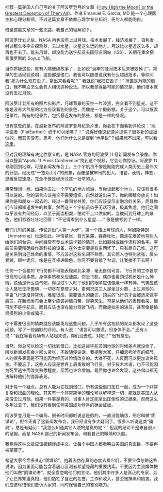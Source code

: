 推荐一篇美国人自己写的关于阿波罗登月的文章《[How High the Moon? or the Greatest Deception of Them All](https://www.aulis.com/high_moon.htm)》。作者 Emanuel E. Garcia, MD 是一个心理医生和心理分析师，不过这篇文章不依赖心理学专业知识，任何人都能明白。

借鉴这篇文章的一些思路，我自己的理解如下。

阿波罗计划之后，NASA 再也没有上过月球。技术发展了，经济发展了，自称发射过那么多宇宙探测器，去过水星，火星这么远的地方。月球比火星近这么多，却再也不去了。能去月球，却没能力送宇航员去国际空间站（ISS），长期花重金搭乘俄罗斯的 Soyuz 飞船。

当你质疑这些，就有人随便编故事了，比如说“当年的登月技术后来被毁掉了”。简单的生活经验说明，这些都是借口。我也可以随便说我有什么超级技术，等你问我“那为什么现在没了，拿出来看看呢？” 我就说“我把它毁了！” 简直是万能的借口，我不明白怎么会有人相信这种说法。所以我觉得最可能的情况是，他们根本就没有去过月球。

阿波罗计划所有的照片和影片，月球背景的天空一片漆黑，完全看不到星光。这不像是没有大气层的地方应该看到的景色，而像是一个摄影棚。关于这个，可以搜索纪录片，所有的纪录片，包括最近发布的那些，都是一样的情况。

很有意思的是，在最新发布的阿波罗登月纪录片里，你会在下面看到评论说：“地平说者（FlatEarther）终于可以闭嘴了！” 说得好像这纪录片提供了很多新的证据似的，而其实没有。思考，他们为什么总是提到“地平说”？如果想不出来，可以看[这里](https://yinwang1.wordpress.com/2021/07/21/advanced-psychop/)。

但对我的理解有决定性意义的，是 NASA 官方的阿波罗 11 号新闻发布会录像。你可以搜索“Apollo 11 Press Conference”找到这个视频，它会让你惊讶。阿波罗 11 号刚回到地球，可是新闻发布会上，三个宇航员不像是刚刚完成人类历史上最伟大的计划，经历过“一览众山小”的景象，而像是被审讯的犯人。语言，表情，神态，思维反应速度，完全不像是经历过这一壮举的人。

用常理想一想，如果你去过一个罕见的地方旅游，当你谈起那个地方，应该有很多可以说的。你的语言应该完全不需要组织，自然就说出来了，你的眼睛会放光！如果你是和朋友一起去的，经过一番同甘共苦，你们应该显示出融洽的关系，而且你们应该都知道发生的故事。然而这三个宇航员似乎无话可说，极其焦虑。他们之间似乎没有共同经历，以至于面面相觑，怕对不上口供似的。当被问到月球上的景色，他们吞吞吐吐地回答：“不记得看到什么星星……” 像是被考到了一样。

我们儿时的英雄，传说迈出“人类一大步”，第一个踏上月球的人，阿姆斯特朗（Armstrong）也是如此。神情紧张，目光呆滞，吞吞吐吐，像是在艰苦地背别人给他们的台词。中间经常有专业术语卡顿的情况，比如器械或操作流程的名字。宇航员需要精确操作高科技的设备，在外太空要是有东西坏了，只有靠自己修。这可是关系到自己性命的事情，不应该对这些名词不熟悉。其它两人也特别紧张，眉头紧锁，眼神诡异，像是在互相递眼色，你可不要背错了台词，让我接不下去啊！

任何一个合格的飞行员都不可能表现如此呆滞，毫无自信可言。飞行员的工作要求很高的心理素质，身体素质和反应速度。你坐飞机，偶尔也看到过机长是什么神情，说话是什么语气吧，你见过军人吧？他们的眼睛应该像鹰一样有神，气势应该让人感觉无所畏惧，一切尽在掌控才对。更何况这三人是坐过火箭，上过月球的。宇宙飞行速度非常快，难度很高，需要很大的胆识，顶尖的飞行员才会被选来做宇航员。在新闻发布会上至少应该神情自若，谈笑风生，可是从他们的表现看来，很可能不是宇航员，而且应该也没有能力驾驶飞机，而像是拙劣的演员，甚至像是偷鸡摸狗的小偷或骗子。

你不需要很高的情商就应该能发现这些问题。几乎所有这视频的观众都发现了这些问题，写了一些幽默的评论。有人说：“语言可以撒谎，但身体不会。” 还有人说：“我在等着现场有人站起来说，你们没去过，对吧？” 很有意思。

当然，你总可以给这一切找到借口，比如这些宇航员回地球的时候差点就没命了，所以新闻发布会才那么紧张，不敢随便说话。我提醒大家，仔细思考所有的细节，人的很多表现是不可能因为经历过险情改变的。大难不死，人反而可以更加谈笑风生。不要忘了，这些人应该是世界上最勇敢的飞行员。对于技术术语，也不可能因为死里逃生而改变熟悉程度，反而也许会增加。最后你也许会发现，这些借口都无法解释他们的诡异表现。

对于每一个疑点，总有人能为它找到借口，所有这些借口加在一起，成为一个非常复杂和扭曲的理论。其实有一个非常简单的理论可以解释这一切，那就是美国人从来没去过月球。如果一件事是真的，当事人肯定能拿出压倒性的证据来，然而这么多年过去了，我们没有看到任何美国成功登月的确凿证据。

阿波罗登月是一个骗局。很长时间都听说这是假的，一直没能确信，把它叫做“阴谋论”，但今天看了这新闻发布会，我已经没有多大疑问了。很多人听说这类“骗局”，总是有疑问：“我怎么知道其它人说的是真的呢？” 但我的结论不是来自别人的证据，而是 NASA 自己的新闻发布会，和我自己的眼睛和头脑。

我觉得这种[文章](https://www.aulis.com/high_moon.htm)应该被翻译成中文，让每个中国人都看明白美国的真面目，不要再被蒙蔽了。

希望大家今后多关心“阴谋论”，抱着去伪存真的态度去看它们，不要全盘忽略这些说法，因为里面可能包含着居心叵测者希望隐藏的重要线索。不要因为主流媒体把他们叫做“阴谋论者”，就全盘忽略他们的言论。他们其中许多人是真正的专家，为了让世界知道真相，他们牺牲了自己的名誉，工作和收入，甚至被抹黑和陷害。我们应该珍惜他们告诉大家的，同时保留自己的鉴别能力。
